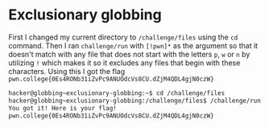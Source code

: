 # Exclusionary globbing

First I changed my current directory to `/challenge/files` using the `cd` command. Then I ran `challenge/run` with `[!pwn]*` as the argument so that it doesn't match with any file that does not start with the letters `p`, `w` or `n` by utilizing `!` which makes it so it excludes any files that begin with these characters.
Using this I got the flag `pwn.college{0Es4RONb31iZvPc9ANUOdcVs8CU.dZjM4QDL4gjN0czW}`

```bash
hacker@globbing~exclusionary-globbing:~$ cd /challenge/files
hacker@globbing~exclusionary-globbing:/challenge/files$ /challenge/run [!pwn]*
You got it! Here is your flag!
pwn.college{0Es4RONb31iZvPc9ANUOdcVs8CU.dZjM4QDL4gjN0czW}
```
